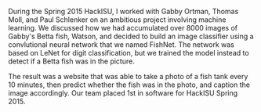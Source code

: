 During the Spring 2015 HackISU, I worked with Gabby Ortman, Thomas Moll, and Paul Schlenker on an ambitious project involving machine learning. We discussed how we had accumulated over 8000 images of Gabby's Betta fish, Watson, and decided to build an image classifier using a convlutional neural network that we named FishNet. The network was based on LeNet for digit classification, but we trained the model instead to detect if a Betta fish was in the picture. 

The result was a website that was able to take a photo of a fish tank every 10 minutes, then predict whether the fish was in the photo, and caption the image accordingly. Our team placed 1st in software for HackISU Spring 2015.